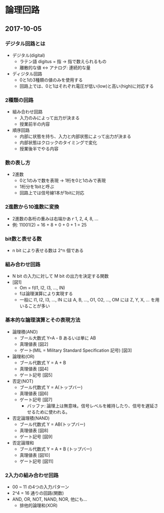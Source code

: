 # 論理回路

## 2017-10-05

### デジタル回路とは
* デジタル(digital)
    * ラテン語 digitus = 指 -> 指で数えられるもの
    * 離散的な値 <-> アナログ: 連続的な量
* ディジタル回路
    * 0と1の3種類の値のみを使用する
    * 回路上では、0と1はそれぞれ電圧が低い(low)と高い(high)に対応する

### 2種類の回路
* 組み合わせ回路
    * 入力のみによって出力が決まる
    * 授業前半の内容
* 順序回路
    * 内部に状態を持ち、入力と内部状態によって出力が決まる
    * 内部状態はクロックのタイミングで変化
    * 授業後半でやる内容

### 数の表し方
* 2進数
    * 0と1のみで数を表現 -> 1桁を0と1のみで表現
    * 1桁分を1bitと呼ぶ
    * 回路上では信号線1本が1bitに対応

### 2進数から10進数に変換
* 2進数の各桁の重みは右端かあｒ1, 2, 4, 8, ...
* 例: 11001(2) = 16 + 8 + 0 + 0 + 1 = 25

### bit数と表せる数
* n bit により表せる数は 2^n 個である

### 組み合わせ回路
* N bit の入力に対して M bit の出力を決定する関数
* [図1]
    * Om = f(I1, I2, I3, ..., IN)
    * fは論理演算により実現する
    * 一般に I1, I2, I3, ..., IN には A, B, ..., O1, O2, ..., OM には Z, Y, X, ... を用いることが多い

### 基本的な論理演算とその表現方法
* 論理積(AND)
    * ブール大数式 Y=A・B あるいは単に AB
    * 真理値表 [図2]
    * ゲート(MIL = Military Standard Specification 記号) [図3]
* 論理和(OR)
    * ブール代数式 Y = A + B
    * 真理値表 [図4]
    * ゲート記号 [図5]
* 否定(NOT)
    * ブール代数式 Y = A(トップバー)
    * 真理値表 [図6]
    * ゲート記号 [図7]
        * バッファ: 論理上は無意味。信号レベルを維持したり、信号を遅延させるために使われる。
* 否定論理積(NAND)
    * ブール代数式 Y = AB(トップバー)
    * 真理値表 [図8]
    * ゲート記号 [図9]
* 否定論理和
    * ブール代数式 Y = A + B (トップバー)
    * 真理値表 [図10]
    * ゲート記号 [図11]

### 2入力の組み合わせ回路 
* 00 ~ 11 の4つの入力パターン
* 2^4 = 16 通りの回路(関数)
* AND, OR, NOT, NAND, NOR, 他にも...
    * 排他的論理和(XOR)
